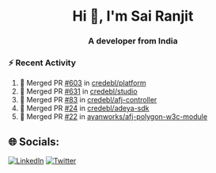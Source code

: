 <h1 align="center">Hi 👋, I'm Sai Ranjit</h1>
<h3 align="center">A developer from India</h3>

### :zap: Recent Activity

<!--START_SECTION:activity-->
1. 🎉 Merged PR [#603](https://github.com/credebl/platform/pull/603) in [credebl/platform](https://github.com/credebl/platform)
2. 🎉 Merged PR [#631](https://github.com/credebl/studio/pull/631) in [credebl/studio](https://github.com/credebl/studio)
3. 🎉 Merged PR [#83](https://github.com/credebl/afj-controller/pull/83) in [credebl/afj-controller](https://github.com/credebl/afj-controller)
4. 🎉 Merged PR [#24](https://github.com/credebl/adeya-sdk/pull/24) in [credebl/adeya-sdk](https://github.com/credebl/adeya-sdk)
5. 🎉 Merged PR [#22](https://github.com/ayanworks/afj-polygon-w3c-module/pull/22) in [ayanworks/afj-polygon-w3c-module](https://github.com/ayanworks/afj-polygon-w3c-module)
<!--END_SECTION:activity-->

## 🌐 Socials:
[![LinkedIn](https://img.shields.io/badge/LinkedIn-%230077B5.svg?logo=linkedin&logoColor=white)](https://linkedin.com/in/sairanjit) [![Twitter](https://img.shields.io/badge/Twitter-%231DA1F2.svg?logo=Twitter&logoColor=white)](https://twitter.com/sairanjit_) 
